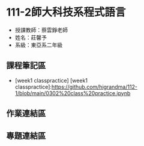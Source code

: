 # 111-2師大科技系程式語言
- 授課教師：蔡雲錚老師
- 姓名：莊馨予
- 系級：東亞系二年級

##  課程筆記區
- [week1 classpractice]
 [week1 classpractice]:https://github.com/higrandma/112-1/blob/main/0302%20class%20practice.ipynb


## 作業連結區

## 專題連結區
